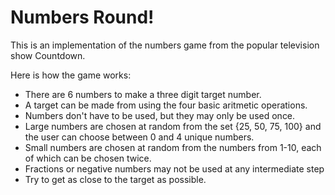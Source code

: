 # Numbers Round!

This is an implementation of the numbers game from the popular television show Countdown.

Here is how the game works: 
  * There are 6 numbers to make a three digit target number.
  * A target can be made from using the four basic aritmetic operations.
  * Numbers don't have to be used, but they may only be used once.
  * Large numbers are chosen at random from the set {25, 50, 75, 100} and the user can choose between 0 and 4 unique numbers.
  * Small numbers are chosen at random from the numbers from 1-10, each of which can be chosen twice.
  * Fractions or negative numbers may not be used at any intermediate step
  * Try to get as close to the target as possible.
  
